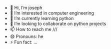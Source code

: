 - 👋 Hi, I’m joseph
- 👀 I’m interested in computer engineering
- 🌱 I’m currently learning python
- 💞️ I’m looking to collaborate on python projects 
- 📫 How to reach me ///
- 😄 Pronouns: he
- ⚡ Fun fact: ...

<!---
Devmode-jojo/Devmode-jojo is a ✨ special ✨ repository because its `README.md` (this file) appears on your GitHub profile.
You can click the Preview link to take a look at your changes.
--->
